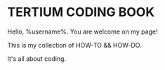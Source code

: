 # TERTIUM CODING BOOK

Hello, %username%. You are welcome on my page!

This is my collection of HOW-TO && HOW-DO.

It's all about coding.

